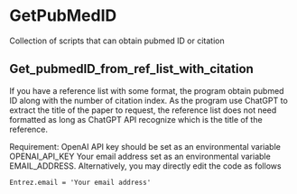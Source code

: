 # GetPubMedID
Collection of scripts that can obtain pubmed ID or citation

## Get_pubmedID_from_ref_list_with_citation
If you have a reference list with some format, the program obtain pubmed ID along with the number of citation index.
As the program use ChatGPT to extract the title of the paper to request, the reference list does not need formatted as long as 
ChatGPT API recognize which is the title of the reference. 

Requirement:
OpenAI API key should be set as an environmental variable OPENAI_API_KEY
Your email address set as an environmental variable EMAIL_ADDRESS. Alternatively, you may directly edit the code as follows
```
Entrez.email = 'Your email address'
```
